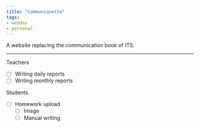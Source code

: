```yaml
---
title: "Communiquette"
tags:
- webdev
- personal
---
```


A website replacing the communication book of ITS. 

---

Teachers
  - [ ] Writing daily reports
  - [ ] Writing monthly reports

Students
  - [ ] Homework upload
    - [ ] Image
    - [ ] Manual writing